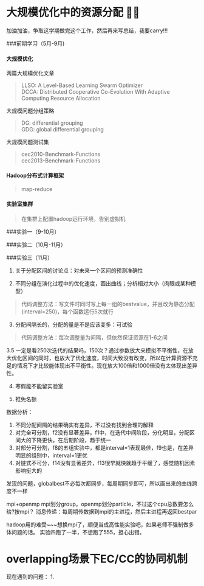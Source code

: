 <h1>大规模优化中的资源分配 🕵️‍♂️</h1>

加油加油，争取这学期做完这个工作，然后再来写总结，我要carry!!!

###前期学习（5月-9月)

#### 大规模优化
两篇大规模优化文章
> LLSO: A Level-Based Learning Swarm Optimizer  
> DCCA: Distributed Cooperative Co-Evolution With Adaptive Computing Resource Allocation 

大规模问题分组策略  
> DG: differential grouping   
> GDG: global differential grouping  

大规模问题测试集  
> cec2010-Benchmark-Functions  
> cec2013-Benchmark-Functions  

#### Hadoop分布式计算框架
> map-reduce  

#### 实验室集群
> 在集群上配置hadoop运行环境，告别虚拟机

###实验一（9-10月）

###实验二（10月-11月）

###实验三（11月）

<p style="display: none"> 
1.  Wilcoxon rank sum test：显著性检验
像文章一样绘一张表，并额外加一列记录best-worst-p-value
2. 这次实验把数据做的专业一点，均值、中位值、std、pvalue，使用python，都可以算的。
3. 对比放大参数部分与剩余部分的资源分布  

1. 关于分配区间的讨论点：对未来一个区间的预测准确性

2. 不同分组在演化过程中的优化速度，画出曲线；分析相对大小（肉眼或某种模型）  

> 代码调整方法：写文件时同时写上每一组的bestvalue，并且改为静态分配(interval=250)，每个函数运行5次就行

3. 分配间隔长的，分配的量是不是应该变多：可试验

> 代码调整方法：每次调整量为间隔，但依然保证资源在1-6之间

3.5 一定是看250次迭代的结果吗，150次？通过参数放大来模拟不平衡性，在放大优化区间的同时，也放大了优化速度，时间大致没有改变，所以在计算资源不充足的情况下才比较能体现出不平衡性。现在放大100倍和1000倍没有太体现出差异性。

4. 寒假能不能留实验室

5. 推免名额

数据分析：
1. 不同分配间隔的结果确实有差异，不过没有找到合理的解释
2. 对完全可分割，f2没有显著差异，f1中，在迭代中间阶段，分化明显，分配区间大的下降更快，在后期阶段，趋于统一
3. 对部分可分割，f8的五组实验中，都是interval=1表现最佳，f9也是，在差异明显的组别中，interval=1更优
4. 对链式不可分，f14没有显著差异，f13很早就快就趋于平缓了，感觉随机因素影响挺大的

发现的问题，globalbest不必每次都同步，每周期同步即可，所以画出来的曲线跨度不一样

mpi+openmp
mpi划分group，openmp划分particle，不过这个cpu总数要怎么给?按mpi？
消息传递：每周期传数据到mpi的主进程，然后主进程再返回bestpar

hadoop用的难受~~~想换mpi了，顺便当成高性能实验吧，如果老师不强制做多体问题的话。
实验四跑了一半，不想跑了555，担心出错。
</p>


<h1>overlapping场景下EC/CC的协同机制</h1>

现在遇到的问题：
	1. 